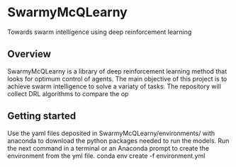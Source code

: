 # SwarmyMcQLearny
Towards swarm intelligence using deep reinforcement learning

## Overview
SwarmyMcQLearny is a library of deep reinforcement learning method that looks for optimum control of agents. The main objective of this project is to achieve swarm intelligence to solve
a variaty of tasks. The repository will collect DRL algorithms to compare the op

## Getting started
Use the yaml files deposited in SwarmyMcQLearny/environments/ with anaconda to download the python packages needed to run the models. 
Run the next command in a terminal or an Anaconda prompt to create the environment from the yml file.
conda env create -f environment.yml
